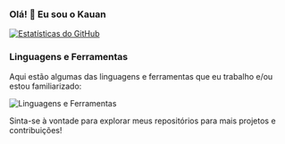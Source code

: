 ### Olá! 👋 Eu sou o Kauan

[![Estatísticas do GitHub](https://github-readme-stats.vercel.app/api?username=kauansb&show_icons=true&theme=radical&include_all_commits=true&count_private=true)](https://github.com/kauansb/github-readme-stats)

### Linguagens e Ferramentas

Aqui estão algumas das linguagens e ferramentas que eu trabalho e/ou estou familiarizado:

![Linguagens e Ferramentas](https://github-readme-stats.vercel.app/api/top-langs/?username=kauansb&layout=compact)

Sinta-se à vontade para explorar meus repositórios para mais projetos e contribuições!
